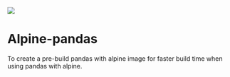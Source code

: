 ![](https://img.shields.io/docker/cloud/build/mjbnzr/alpine-pandas?style=for-the-badge)

# Alpine-pandas

To create a pre-build pandas with alpine image for faster build time when using pandas with alpine.
